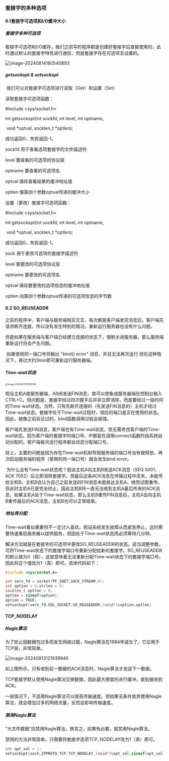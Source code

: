 ### 套接字的多种选项

#### 9.1套接字可选项和I/O缓冲大小

##### 套接字多种可选项

​		套接字可选项和I/O缓存，我们之前写的程序都是创建好套接字后直接使用的，此时通过默认的套接字特性进行通信，但是套接字存在可选项去设置的。

![image-20240814180540893](C:\Users\Wangjn\AppData\Roaming\Typora\typora-user-images\image-20240814180540893.png)



##### getsockopt & setsockopt

​		我们可以对套接字可选项进行读取（Get）和设置（Set）



读取套接字可选项函数：

\#include <sys/socket.h>



int getsockopt(int sockfd, int level, int optname,

​           void *optval, socklen_t *optlen);

成功返回0，失败返回-1。

sockfd    用于查看选项套接字的文件描述符

level    要查看的可选项的协议层

optname   要查看的可选项名

optval    保存查看结果的缓冲地址值

optlen    像第四个参数optval传递的缓冲大小



设置（更改）套接字可选项函数：

\#include <sys/socket.h>



int getsockopt(int sockfd, int level, int optname,

​           void *optval, socklen_t *optlen);

成功返回0，失败返回-1。

sock     用于更改可选项的套接字描述符

level    要更改的可选项协议层

optname   要更改的可选项名

optval    保存要更改的选项信息的缓冲地址值

optlen    向第四个参数optval传递的可选项信息的字节数



#### 9.2 SO_REUSEADDR

​		之前的程序中，客户端与服务端相互交互，每次都是客户端发完消息后，客户端先请求断开连接，所以没有发生特别的情况。重新运行服务器也没有什么问题。

​		但是如果在服务端与客户端已经建立连接的状态下，强制关闭服务器，那么服务端重新运行将会产生问题。

​		如果使用同一端口号将输出 "bind() error" 消息，并且无法再次运行.但在这种情况下，再过大约3min即可重新运行服务器端。


##### Time-wait状态

<img src="C:\Users\Wangjn\AppData\Roaming\Typora\typora-user-images\image-20240813110150194.png" alt="image-20240813110150194" style="zoom:50%;"   />



​		假设主机A是服务器端，A向B发送FIN消息，故可以想象成服务器端在控制台输入CTRL+C。但问题是，套接字经过四次握手后并非立即消除，而是要经过一段时间的Time-wait状态。当然，只有先断开连接的（先发送FIN消息的）主机才经过Time-wait状态。套接字处于Time-wait过程时，相应的端口是正在使用的状态。因此，就像之前验证过的，bind函数调用过程会报错。

​		客户端先发送FIN消息，客户端也有Time-wait状态，但无需考虑客户端的Time-wait状态。因为客户端的套接字的端口号、IP都是在调用connect函数时由系统自动分配的。客户端每次运行程序都会动态分配端口号。

​		综上，主要的问题是因为存在Time-wait机制导致服务端的端口号没有被释放，再次启动服务端的程序（使用的同一端口号）就会发生bind error。

​		为什么会有Time-wait状态呢？假设主机A向主机B发送ACK消息（SEQ 5001、ACK 7052）后立即消除套接字。但最后这条ACK消息在传输过程中丢失，未能传给主机B。主机B会认为自己之前发送的FIN消息未能抵达主机A，继而试图重传。但此时主机A已是完全终止，因此主机B将一直无法收到主机A最后传来的ACK消息。如果主机A处于Time-wait状态，那么主机B重传FIN消息后，主机A会向主机B重传最后的ACK消息，主机B也可以正常结束。



##### 地址再分配

​		Time-wait看似重要但不一定讨人喜欢。假设系统发生故障从而紧急停止，这时需要快速重启服务器以提供服务，但因处于Time-wait状态而必须等待几分钟。

​		解决方法就是在套接字的可选项中更改SO_REUSEADDR的状态。适当调整参数，可将Time-wait状态下的套接字端口号重新分配给新的套接字。SO_REUSEADDR的默认值为0（假），这就意味着无法重新分配Time-wait状态下的套接字端口号。因此将这个值改为1（真）即可。具体代码如下：

```c++
#include <sys/socket.h>

int serv_fd = socket(PF_INET,SOCK_STREAM,0);
int option = 0,strlen = 0;
socklen_t optlen = 0;
optlen = sizeof(option);
option = TRUE;
setsockopt(serv_fd,SOL_SOCKET,SO_REUSEADDR,(void*)&option,optlen)
```



#### TCP_NODELAY	

##### Nagle算法

​		为了防止因数据包过多而发生网络过载，Nagle算法在1984年诞生了。它应用于TCP层，非常简单。

![image-20240813121939945](C:\Users\Wangjn\AppData\Roaming\Typora\typora-user-images\image-20240813121939945.png)



​		如上图所示，只有收到前一数据的ACK消息时，Nagle算法才发送下一数据。

​		TCP套接字默认使用Nagle算法交换数据，因此最大限度的进行缓冲，直到接收到ACK。

​		一般情况下，不适用Nagle算法可以提高传输速度。但如果无条件放弃使用Nagle算法，就会增加过多的网络流量，反而会影响传输速度。



##### 禁用Nagle算法

​		“大文件数据”应禁用Nagle算法。换言之，如果有必要，就禁用Nagle算法。

​		禁用的方法非常简单。只需要将套接字选项TCP_NODELAY改为1（真）即可。

```c++
int opt_val = 1;
setsockopt(sock,IPPROTO_TCP,TCP_NODELAY,(void*)&opt_val,sizeof(opt_val));
```

​	

